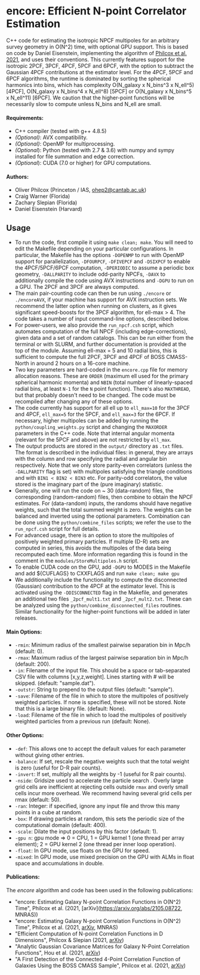 # encore: Efficient N-point Correlator Estimation

C++ code for estimating the isotropic NPCF multipoles for an arbitrary survey geometry in O(N^2) time, with optional GPU support. This is based on code by Daniel Eisenstein, implementing the algorithm of [Philcox et al. 2021](http://arxiv.org/abs/2105.08722), and uses their conventions. This currently features support for the isotropic 2PCF, 3PCF, 4PCF, 5PCF and 6PCF, with the option to subtract the Gaussian 4PCF contributions at the estimator level. For the 4PCF, 5PCF and 6PCF algorithms, the runtime is dominated by sorting the spherical harmonics into bins, which has complexity O(N_galaxy x N_bins^3 x N_ell^5) [4PCF], O(N_galaxy x N_bins^4 x N_ell^8) [5PCF] or O(N_galaxy x N_bins^5 x N_ell^11) [6PCF]. We caution that the higher-point functions will be necessarily slow to compute unless N_bins and N_ell are small.

#### Requirements:
- C++ compiler (tested with g++ 4.8.5)
- *(Optional)*: AVX compatibility.
- *(Optional)*: OpenMP for multiprocessing.
- *(Optional*): Python (tested with 2.7 & 3.6) with numpy and sympy installed for file summation and edge correction.
- *(Optional*): CUDA (7.0 or higher) for GPU computations.

#### Authors:
- Oliver Philcox (Princeton / IAS, [ohep2@cantab.ac.uk](mailto:ohep2@cantab.ac.uk))
- Craig Warner (Florida)
- Zachary Slepian (Florida)
- Daniel Eisenstein (Harvard)

## Usage
- To run the code, first compile it using ```make clean; make```. You will need to edit the Makefile depending on your particular configurations. In particular, the Makefile has the options ```-DOPENMP``` to run with OpenMP support for parallelization, ```-DFOURPCF```, ```-DFIVEPCF``` and ```-DSIXPCF``` to enable the 4PCF/5PCF/6PCF computation, ```-DPERIODIC``` to assume a periodic box geometry, ```-DALLPARITY``` to include odd-parity NPCFs, ```-DAVX``` to additionally compile the code using AVX instructions and ```-DGPU``` to run on a GPU. The 2PCF and 3PCF are always computed.
- The main pair-counting code can then be run using ```./encore``` or ```./encoreAVX```, if your machine has support for AVX instruction sets. We recommend the latter option when running on clusters, as it gives significant speed-boosts for the 3PCF algorithm, for ell-max > 4. The code takes a number of input command-line options, described below.
- For power-users, we also provide the ```run_npcf.csh``` script, which automates computation of the full NPCF (including edge-corrections), given data and a set of random catalogs. This can be run either from the terminal or with SLURM, and further documentation is provided at the top of the module. Assuming ell-max = 5 and 10 radial bins, this is sufficient to compute the full 2PCF, 3PCF and 4PCF of BOSS CMASS-North in around 2 hours on a 16-core machine.
- Two key parameters are hard-coded in the ```encore.cpp``` file for memory allocation reasons. These are ```ORDER``` (maximum ell used for the primary spherical harmonic momenta) and ```NBIN``` (total number of linearly-spaced radial bins, at least ```N-1``` for the ```N``` point function). There's also ```MAXTHREAD```, but that probably doesn't need to be changed. The code must be recompiled after changing any of these options.
- The code currently has support for all ell up to ```ell_max=10``` for the 3PCF and 4PCF, ```ell_max=5``` for the 5PCF, and ```ell_max=3``` for the 6PCF. If necessary, higher multipoles can be added by running the ```python/coupling_weights.py``` script and changing the ```MAXORDER``` parameters in the C++ code. Note that internal angular momenta (relevant for the 5PCF and above) are not restricted by ```ell_max```.
- The output products are stored in the ```output/``` directory as ```.txt``` files. The format is described in the individual files: in general, they are arrays with the column and row specifying the radial and angular bin respectively. Note that we only store parity-even correlators (unless the ```-DALLPARITY``` flag is set) with multipoles satisfying the triangle conditions and with ```BIN1 < BIN2 < BIN3``` etc. For parity-odd correlators, the value stored is the imaginary part of the (pure imaginary) statistic.
- Generally, one will run the code on ~ 30 (data-random) files, the corresponding (random-random) files, then combine to obtain the NPCF estimates. For (data-random) inputs, the randoms should have negative weights, such that the total summed weight is zero. The weights can be balanced and inverted using the optional parameters. Combination can be done using the ```python/combine_files``` scripts; we refer the use to the ```run_npcf.csh``` script for full details.
- For advanced usage, there is an option to store the multipoles of positively weighted primary particles. If multiple (D-R) sets are computed in series, this avoids the multipoles of the data being recomputed each time. More information regarding this is found in the comment in the ```modules/StoreMultipoles.h``` script.
- To enable CUDA code on the GPU, add ```-DGPU``` to MODES in the Makefile and add ${CUFLAGS} to CXXFLAGS and run ```make clean; make gpu```
- We additionally include the functionality to compute the disconnected (Gaussian) contribution to the 4PCF at the estimator level. This is activated using the ```-DDISCONNECTED``` flag in the Makefile, and generates an additional two files ```_2pcf_mult1.txt``` and ```_2pcf_mult2.txt```. These can be analyzed using the ```python/combine_disconnected_files``` routines. Similar functionality for the higher-point functions will be added in later releases.

#### Main Options:
- ```-rmin```: Minimum radius of the smallest pairwise separation bin in Mpc/h (default: 0).
- ```-rmax```: Maximum radius of the largest pairwise separation bin in Mpc/h (default: 200).
- ```-in```: Filename of the input file. This should be a space or tab-separated CSV file with columns [x,y,z,weight]. Lines starting with # will be skipped. (default: "sample.dat").
- ```-outstr```: String to prepend to the output files (default: "sample").
- ```-save```: Filename of the file in which to store the multipoles of positively weighted particles. If none is specified, these will not be stored. Note that this is a large binary file. (default: None).
- ```-load```: Filename of the file in which to load the multipoles of positively weighted particles from a previous run (default: None).

#### Other Options:
- ```-def```: This allows one to accept the default values for each parameter without giving other entries.
- ```-balance```: If set, rescale the negative weights such that the total weight is zero (useful for D-R pair counts).
- ```-invert```: If set, multiply all the weights by -1 (useful for R pair counts).
- ```-nside```: Gridsize used to accelerate the particle search . Overly large grid cells are inefficient at rejecting cells outside ```rmax``` and overly small cells incur more overhead. We recommend having several grid cells per rmax (default: 50).
- ```-ran```: Integer: if specified, ignore any input file and throw this many points in a cube at random.
- ```-box```: If drawing particles at random, this sets the periodic size of the computational domain (default: 400).
- ```-scale```: Dilate the input positions by this factor (default: 1).
- ```-gpu n```: gpu mode => 0 = CPU, 1 = GPU kernel 1 (one thread per array element); 2 = GPU kernel 2 (one thread per inner loop operation).
- ```-float```: In GPU mode, use floats on the GPU for speed.
- ```-mixed```: In GPU mode, use mixed precision on the GPU with ALMs in float space and accumulations in double.

#### Publications:
The *encore* algorithm and code has been used in the following publications:
- "encore: Estimating Galaxy N-point Correlation Functions in O(N^2) Time", Philcox et al. (2021, [arXiv](https://arxiv.org/abs/2105.08722, MNRAS))
- "encore: Estimating Galaxy N-point Correlation Functions in O(N^2) Time", Philcox et al. (2021, [arXiv](https://arxiv.org/abs/2105.08722), MNRAS)
- "Efficient Computation of N-point Correlation Functions in D Dimensions", Philcox & Slepian (2021, [arXiv](https://arxiv.org/abs/2106.10278))
- "Analytic Gaussian Covariance Matrices for Galaxy N-Point Correlation Functions", Hou et al. (2021, [arXiv](https://arxiv.org/abs/2108.01714))
- "A First Detection of the Connected 4-Point Correlation Function of Galaxies Using the BOSS CMASS Sample", Philcox et al. (2021, [arXiv](https://arxiv.org/abs/2108.01670))
